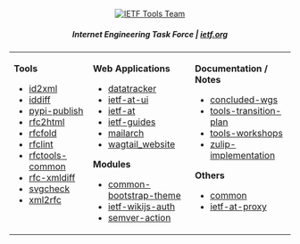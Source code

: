 <div align="center">
    
<a href="https://www.ietf.org/"><img src="https://raw.githubusercontent.com/ietf-tools/common/main/assets/logos/ietf-tools-team.svg" alt="IETF Tools Team" /></a>

##### Internet Engineering Task Force | [ietf.org](https://www.ietf.org/)

</div>

<div align="center">
<table><tbody><tr><td valign="top">
<img width="300" height="1" />
    
**Tools**

- [id2xml](https://github.com/ietf-tools/id2xml)
- [iddiff](https://github.com/ietf-tools/iddiff)
- [pypi-publish](https://github.com/ietf-tools/pypi-publish)
- [rfc2html](https://github.com/ietf-tools/rfc2html)
- [rfcfold](https://github.com/ietf-tools/rfcfold)
- [rfclint](https://github.com/ietf-tools/rfclint)
- [rfctools-common](https://github.com/ietf-tools/rfctools-common)
- [rfc-xmldiff](https://github.com/ietf-tools/rfc-xmldiff)
- [svgcheck](https://github.com/ietf-tools/svgcheck)
- [xml2rfc](https://github.com/ietf-tools/xml2rfc)
    
</td><td valign="top">
<img width="300" height="1" />
    
**Web Applications**
    
- [datatracker](https://github.com/ietf-tools/datatracker)
- [ietf-at-ui](https://github.com/ietf-tools/ietf-at-ui)
- [ietf-at](https://github.com/ietf-tools/ietf-at)
- [ietf-guides](https://github.com/ietf-tools/ietf-guides)
- [mailarch](https://github.com/ietf-tools/mailarch)
- [wagtail_website](https://github.com/ietf-tools/wagtail_website)
    
**Modules**
    
- [common-bootstrap-theme](https://github.com/ietf-tools/common-bootstrap-theme)
- [ietf-wikijs-auth](https://github.com/ietf-tools/ietf-wikijs-auth)
- [semver-action](https://github.com/ietf-tools/semver-action)
    
</td><td valign="top">
<img width="300" height="1" />
    
**Documentation / Notes**
    
- [concluded-wgs](https://github.com/ietf-tools/concluded-wgs)
- [tools-transition-plan](https://github.com/ietf-tools/tools-transition-plan)
- [tools-workshops](https://github.com/ietf-tools/tools-workshops)
- [zulip-implementation](https://github.com/ietf-tools/zulip-implementation)
    
**Others**

- [common](https://github.com/ietf-tools/common)
- [ietf-at-proxy](https://github.com/ietf-tools/ietf-at-proxy)
    
</td></tr></tbody></table>
</div>
